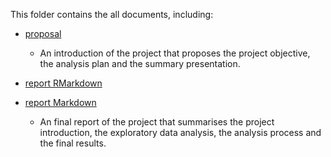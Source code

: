 This folder contains the all documents, including:

+ [proposal](./proposal.md)
    - An introduction of the project that proposes the project objective, the analysis plan and the summary presentation.
  
+ [report RMarkdown](./Report.Rmd)
+ [report Markdown](./report.md)
    - An final report of the project that summarises the project introduction, the exploratory data analysis, the analysis process and the final results. 
